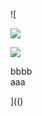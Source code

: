 ![

<img src="../../../../../../../img/onload/../../r89shi/r89shi.github.io/blob/master/teste.js">

<img id="meu" src="<%%><?php?>${w}${{e}}{{rr}}"></div>
<div id="${1+1}">bbbb</div>
<span value="javascript:document.getElementById('user-content-meu').src='123';">aaa</span>

](()
